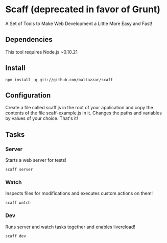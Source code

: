 # Scaff (deprecated in favor of Grunt)

A Set of Tools to Make Web Development a Little More Easy and Fast!

## Dependencies

This tool requires Node.js ~0.10.21

## Install

```
npm install -g git://github.com/baltazzar/scaff
```

## Configuration

Create a file called scaff.js in the root of your application and copy the contents of the file scaff-example.js in it. Changes the paths and variables by values of your choice. That's it!

## Tasks

### Server

Starts a web server for tests!

```
scaff server
```

### Watch

Inspects files for modifications and executes custom actions on them!

```
scaff watch
```

### Dev

Runs server and watch tasks together and enables livereload!

```
scaff dev
```
